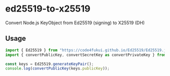 # ed25519-to-x25519

Convert Node.js KeyObject from Ed25519 (signing) to X25519 (DH)

## Usage

```js
import { Ed25519 } from "https://code4fukui.github.io/Ed25519/Ed25519.js";
import { convertPublicKey, convertSecretKey as convertPrivateKey } from "https://code4fukui.github.io/ed25519-to-x25519/src/ed2curve.js";

const keys = Ed25519.generateKeyPair();
console.log(convertPublicKey(keys.publicKey));
```
